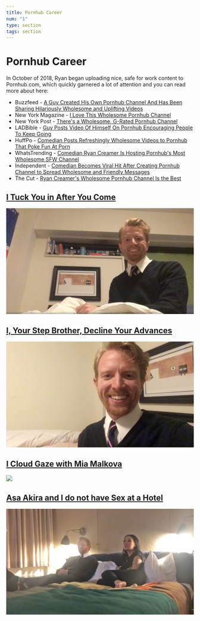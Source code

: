 ```yaml
---
title: Pornhub Career
num: "1"
type: section
tags: section
---
```

# Pornhub Career

In October of 2018, Ryan began uploading nice, safe for work content to Pornhub.com, which quickly garnered a lot of attention and you can read more about here:

* Buzzfeed - [A Guy Created His Own Pornhub Channel And Has Been Sharing Hilariously Wholesome and Uplifting Videos](https://www.buzzfeednews.com/article/tanyachen/a-guy-created-his-own-pornhub-channel-and-has-been-sharing)
* New York Magazine - [I Love This Wholesome Pornhub Channel](https://www.thecut.com/2019/02/ryan-creamer-wholesome-pornhub-channel-is-the-best.html)
* New York Post - [There's a Wholesome, G-Rated Pornhub Channel](https://nypost.com/2019/02/04/theres-a-wholesome-g-rated-pornhub-channel/)
* LADBible - [Guy Posts Video Of Himself On Pornhub Encouraging People To Keep Going](http://www.ladbible.com/news/weird-guy-posts-video-of-himself-on-pornhub-encouraging-people-to-keep-going-20181031)
* HuffPo - [Comedian Posts Refreshingly Wholesome Videos to Pornhub That Poke Fun At Porn](https://www.huffingtonpost.com/entry/comedian-posts-refreshingly-wholesome-videos-to-pornhub-that-poke-fun-at-porn_us_5c549327e4b09293b203e298)
* WhatsTrending - [Comedian Ryan Creamer Is Hosting Pornhub's Most Wholesome SFW Channel](https://whatstrending.com/weird/comedian-ryan-creamer-is-hosting-pornhubs-most-wholesome-sfw-channel/)
* Independent - [Comedian Becomes Viral Hit After Creating Pornhub Channel to Spread Wholesome and Friendly Messages](https://www.indy100.com/article/pornhub-wholesome-videos-ryan-creamer-comedy-viral-8758931)
* The Cut - [Ryan Creamer's Wholesome Pornhub Channel Is the Best](https://www.thecut.com/2019/02/ryan-creamer-wholesome-pornhub-channel-is-the-best.html)





<a href="https://www.pornhub.com/view_video.php?viewkey=ph5bbffc24958be" target="_blank">
<h2>I Tuck You in After You Come</h2>
<img src="assets/uploads/i_tuck_you_in.png"/></a>

<a href="https://www.pornhub.com/view_video.php?viewkey=ph5bf367185be34" target="_blank">
<h2>I, Your Step Brother, Decline Your Advances</h2>
<img src="assets/uploads/i_your_step_brother.png"/></a>

<a href="https://www.pornhub.com/view_video.php?viewkey=ph5cf53b0f86e13" target="_blank">
<h2>I Cloud Gaze with Mia Malkova</h2>
<img src="assets/uploads/i_cloud_gaze.png" /></a>

<a href="https://www.pornhub.com/view_video.php?viewkey=ph5da6081c35101" target="_blank">
<h2>Asa Akira and I do not have Sex at a Hotel</h2>
<img src="assets/uploads/asa_akira_and_i.png" /></a>